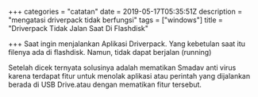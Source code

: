 +++
categories = "catatan"
date = 2019-05-17T05:35:51Z
description = "mengatasi driverpack tidak berfungsi"
tags = ["windows"]
title = "Driverpack Tidak Jalan Saat Di Flashdisk"

+++
Saat ingin menjalankan Aplikasi Driverpack. Yang kebetulan saat itu filenya ada di flashdisk. Namun, tidak dapat berjalan (running)

Setelah dicek ternyata solusinya adalah mematikan Smadav anti virus karena terdapat fitur untuk menolak aplikasi atau perintah yang dijalankan berada di USB Drive.atau dengan mematikan fitur tersebut.